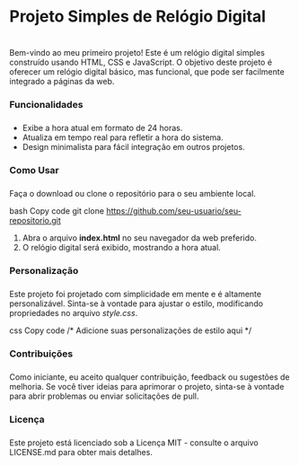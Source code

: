 
# Projeto Simples de Relógio Digital <h1>

Bem-vindo ao meu primeiro projeto! Este é um relógio digital simples construído usando HTML, CSS e JavaScript. O objetivo deste projeto é oferecer um relógio digital básico, mas funcional, que pode ser facilmente integrado a páginas da web.

### Funcionalidades <h3>

* Exibe a hora atual em formato de 24 horas.
* Atualiza em tempo real para refletir a hora do sistema.
* Design minimalista para fácil integração em outros projetos.

### Como Usar <h3>

Faça o download ou clone o repositório para o seu ambiente local.

bash
Copy code
git clone https://github.com/seu-usuario/seu-repositorio.git

1. Abra o arquivo **index.html** no seu navegador da web preferido.
2. O relógio digital será exibido, mostrando a hora atual.

### Personalização <h3>

Este projeto foi projetado com simplicidade em mente e é altamente personalizável. Sinta-se à vontade para ajustar o estilo, modificando propriedades no arquivo *style.css*.

css
Copy code
/* Adicione suas personalizações de estilo aqui */

### Contribuições <h3>

Como iniciante, eu aceito qualquer contribuição, feedback ou sugestões de melhoria. Se você tiver ideias para aprimorar o projeto, sinta-se à vontade para abrir problemas ou enviar solicitações de pull.

### Licença <h3>

Este projeto está licenciado sob a Licença MIT - consulte o arquivo LICENSE.md para obter mais detalhes.
